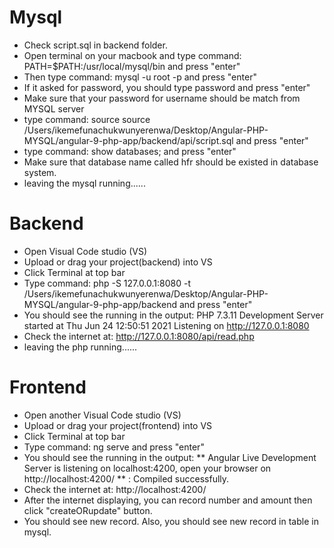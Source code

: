 # Mysql
- Check script.sql in backend folder.
- Open terminal on your macbook and type command: PATH=$PATH:/usr/local/mysql/bin and press "enter"
- Then type command: mysql -u root -p and press "enter"
- If it asked for password, you should type password and press "enter"
- Make sure that your password for username should be match from MYSQL server
- type command: source source /Users/ikemefunachukwunyerenwa/Desktop/Angular-PHP-MYSQL/angular-9-php-app/backend/api/script.sql and press "enter"
- type command: show databases; and press "enter"
- Make sure that database name called hfr should be existed in database system.
- leaving the mysql running......


# Backend
- Open Visual Code studio (VS)
- Upload or drag your project(backend) into VS
- Click Terminal at top bar 
- Type command: php -S 127.0.0.1:8080 -t /Users/ikemefunachukwunyerenwa/Desktop/Angular-PHP-MYSQL/angular-9-php-app/backend and press "enter"
- You should see the running in the output: PHP 7.3.11 Development Server started at Thu Jun 24 12:50:51 2021
Listening on http://127.0.0.1:8080
- Check the internet at: http://127.0.0.1:8080/api/read.php
- leaving the php running......


# Frontend 
- Open another Visual Code studio (VS)
- Upload or drag your project(frontend) into VS
- Click Terminal at top bar 
- Type command: ng serve and press "enter"
- You should see the running in the output: ** Angular Live Development Server is listening on localhost:4200, open your browser on http://localhost:4200/ **
: Compiled successfully.
- Check the internet at: http://localhost:4200/
- After the internet displaying, you can record number and amount then click "createORupdate" button.
- You should see new record. Also, you should see new record in table in mysql. 





<!-- Just this information -->
<!-- # Frontend

This project was generated with [Angular CLI](https://github.com/angular/angular-cli) version 9.0.7.

## Development server

Run `ng serve` for a dev server. Navigate to `http://localhost:4200/`. The app will automatically reload if you change any of the source files.

## Code scaffolding

Run `ng generate component component-name` to generate a new component. You can also use `ng generate directive|pipe|service|class|guard|interface|enum|module`.

## Build

Run `ng build` to build the project. The build artifacts will be stored in the `dist/` directory. Use the `--prod` flag for a production build.

## Running unit tests

Run `ng test` to execute the unit tests via [Karma](https://karma-runner.github.io).

## Running end-to-end tests

Run `ng e2e` to execute the end-to-end tests via [Protractor](http://www.protractortest.org/).

## Further help

To get more help on the Angular CLI use `ng help` or go check out the [Angular CLI README](https://github.com/angular/angular-cli/blob/master/README.md). -->



